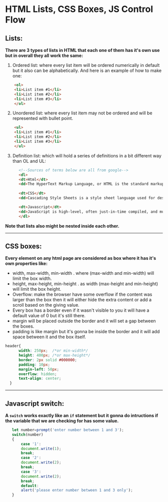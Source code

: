 # HTML Lists, CSS Boxes, JS Control Flow

## Lists:

**There are 3 types of lists in HTML that each one of them has it's own use but in overall they all work the same:**
 1. Ordered list: where every list item will be ordered numerically in default but it also can be alphabetically. And here is an example of how to make one:

  ```html
      <ol>
      <li>List item #1</li>
      <li>List item #2</li>
      <li>List item #3</li>
      </ol>
  ```

 2. Unordered list: where every list item may not be ordered and will be represented with bullet point.

  ```html
      <ul>
      <li>List item #1</li>
      <li>List item #2</li>
      <li>List item #3</li>
      </ul>
  ```

 3. Definition list: which will hold a series of definitions in a bit different way than OL and UL:

  ```html
        <!--Sources of terms below are all from google-->
        <dl>
        <dt>Html</dt>
        <dd>The HyperText Markup Language, or HTML is the standard markup language for documents designed to be displayed in a web browser.</dd>
        
        <dt>CSS</dt>
        <dd>Cascading Style Sheets is a style sheet language used for describing the presentation of a document written in a markup language such as HTML.</dd>

        <dt>Javascript</dt>
        <dd>JavaScript is high-level, often just-in-time compiled, and multi-paradigm.</dd>
        </dl>
  ```
**Note that lists also might be nested inside each other.**
***
## CSS boxes:

**Every element on any html page are considered as box where it has it's own properties like:**
 - width, max-width, min-width . where (max-width and min-width) will limit the box width.
 - height, max-height, min-height . as width (max-height and min-height) will limit the box height.
 - Overflow: make the browser have some overflow if the content was larger than the box then it will either hide the    extra content or add a scroll based on the giving value.
 - Every box has a border even if it wasn't visible to you it will have a default value of 0 but it's still there.
 - margin will be placed outside the border and it will set a gap between the boxes.
 - padding is like margin but it's gonna be inside the border and it will add space between it and the box itself.

  ```css
  header{
        width: 250px;  /*or min-width*/
        height: 400px; /*or max-height*/
        border: 2px solid #000000;
        padding: 10px;
        margin-left: 50px;
        overflow: hidden;
        text-align: center; 
    }
``` 
***

## Javascript switch:

**A `switch` works exactly like an `if` statement but it gonna do intructions if the variable that we are checking for has some value.**

 ```javascript
    let number=prompt('enter number between 1 and 3');
    switch(number)
    {
        case '1':
        document.write(1);
        break;
        case '2':
        document.write(2);
        break;
        case '3':
        document.write(2);
        break;
        default:
        alert('please enter number between 1 and 3 only');
    }
 ```
